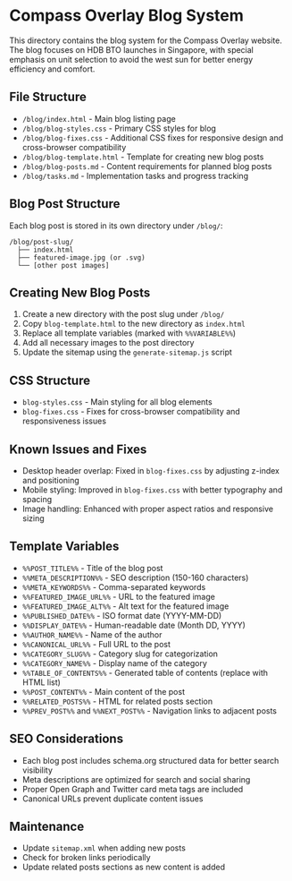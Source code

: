 # Compass Overlay Blog System

This directory contains the blog system for the Compass Overlay website. The blog focuses on HDB BTO launches in Singapore, with special emphasis on unit selection to avoid the west sun for better energy efficiency and comfort.

## File Structure

- `/blog/index.html` - Main blog listing page
- `/blog/blog-styles.css` - Primary CSS styles for blog
- `/blog/blog-fixes.css` - Additional CSS fixes for responsive design and cross-browser compatibility
- `/blog/blog-template.html` - Template for creating new blog posts
- `/blog/blog-posts.md` - Content requirements for planned blog posts
- `/blog/tasks.md` - Implementation tasks and progress tracking

## Blog Post Structure

Each blog post is stored in its own directory under `/blog/`:

```
/blog/post-slug/
  ├── index.html
  ├── featured-image.jpg (or .svg)
  └── [other post images]
```

## Creating New Blog Posts

1. Create a new directory with the post slug under `/blog/`
2. Copy `blog-template.html` to the new directory as `index.html`
3. Replace all template variables (marked with `%%VARIABLE%%`)
4. Add all necessary images to the post directory
5. Update the sitemap using the `generate-sitemap.js` script

## CSS Structure

- `blog-styles.css` - Main styling for all blog elements
- `blog-fixes.css` - Fixes for cross-browser compatibility and responsiveness issues

## Known Issues and Fixes

- Desktop header overlap: Fixed in `blog-fixes.css` by adjusting z-index and positioning
- Mobile styling: Improved in `blog-fixes.css` with better typography and spacing
- Image handling: Enhanced with proper aspect ratios and responsive sizing

## Template Variables

- `%%POST_TITLE%%` - Title of the blog post
- `%%META_DESCRIPTION%%` - SEO description (150-160 characters)
- `%%META_KEYWORDS%%` - Comma-separated keywords
- `%%FEATURED_IMAGE_URL%%` - URL to the featured image
- `%%FEATURED_IMAGE_ALT%%` - Alt text for the featured image
- `%%PUBLISHED_DATE%%` - ISO format date (YYYY-MM-DD)
- `%%DISPLAY_DATE%%` - Human-readable date (Month DD, YYYY)
- `%%AUTHOR_NAME%%` - Name of the author
- `%%CANONICAL_URL%%` - Full URL to the post
- `%%CATEGORY_SLUG%%` - Category slug for categorization
- `%%CATEGORY_NAME%%` - Display name of the category
- `%%TABLE_OF_CONTENTS%%` - Generated table of contents (replace with HTML list)
- `%%POST_CONTENT%%` - Main content of the post
- `%%RELATED_POSTS%%` - HTML for related posts section
- `%%PREV_POST%%` and `%%NEXT_POST%%` - Navigation links to adjacent posts

## SEO Considerations

- Each blog post includes schema.org structured data for better search visibility
- Meta descriptions are optimized for search and social sharing
- Proper Open Graph and Twitter card meta tags are included
- Canonical URLs prevent duplicate content issues

## Maintenance

- Update `sitemap.xml` when adding new posts
- Check for broken links periodically
- Update related posts sections as new content is added
